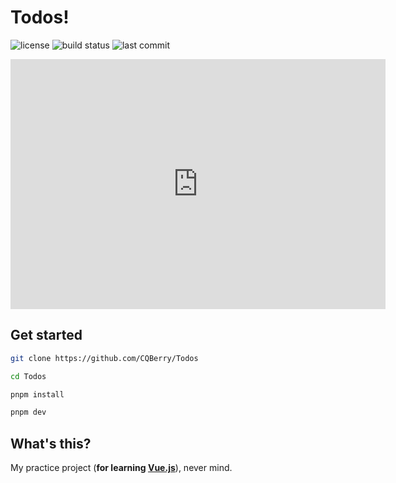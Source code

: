 # Todos!

![license](https://img.shields.io/github/license/CQBerry/Todos?style=for-the-badge)
![build status](https://img.shields.io/github/workflow/status/CQBerry/Todos/deploy?style=for-the-badge
)
![last commit](https://img.shields.io/github/last-commit/CQBerry/Todos?style=for-the-badge)

<iframe style="width:100%;height:auto;min-width:600px;min-height:400px;" src="https://star-history.com/embed?secret=Z2hwX3FKVFZIanJjVXJHQzMwNlhXcWllSUxUOGY1WXIyczRjODU3ZQ==#CQBerry/Todos&Date" frameBorder="0"></iframe>

## Get started

```sh
git clone https://github.com/CQBerry/Todos

cd Todos

pnpm install

pnpm dev
```

## What's this?

My practice project (**for learning [Vue.js](https://vuejs.org/)**), never mind.